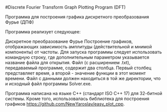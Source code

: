 #Discrete Fourier Transform Graph Plotting Program (DFT)

Программа для построения графика дискретного преобразования Фурье (ДПФ)

Программа реализует следующее:

Дискретное преобразование Фурье
Построение графиков, отображающих зависимость амплитуды (действительной и мнимой компоненты) от частоты.
Для запуска программы следует использовать командную строку, где дополнительным параметром указывается название файла для открытия. Файл (c расширением .txt), передаваемый программе, содержит два столбца. Первый столбец представляет время, а второй - значение функции в этот момент времени. Файл с данными должен находиться в той же директории, что и исходный файл программы Solver.exe.

Программа написана на языке C++ (стандарт ISO C++ 17) для 32-битной системы. Кроме того, использовалась библиотека для построения графиков https://github.com/NewYaroslav/easy_plot_cpp.

 
